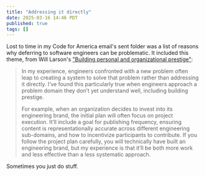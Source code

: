 ```yaml
---
title: "Addressing it directly"
date: 2025-03-16 14:46 PDT
published: true
tags: []
---
```


Lost to time in my Code for America email's sent folder was a list of reasons why deferring to software engineers can be problematic. It included this theme, from Will Larson's ["Building personal and organizational prestige"](https://lethain.com/building-prestige/$0):

<blockquote markdown="1">

In my experience, engineers confronted with a new problem often leap to creating a system to solve that problem rather than addressing it directly. I’ve found this particularly true when engineers approach a problem domain they don’t yet understand well, including building prestige.

For example, when an organization decides to invest into its engineering brand, the initial plan will often focus on project execution. It’ll include a goal for publishing frequency, ensuring content is representationally accurate across different engineering sub-domains, and how to incentivize participants to contribute. If you follow the project plan carefully, you will technically have built an engineering brand, but my experience is that it’ll be both more work and less effective than a less systematic approach.

</blockquote>

Sometimes you just do stuff.
